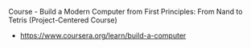 
Course - Build a Modern Computer from First Principles: From Nand to Tetris (Project-Centered Course)
- https://www.coursera.org/learn/build-a-computer


